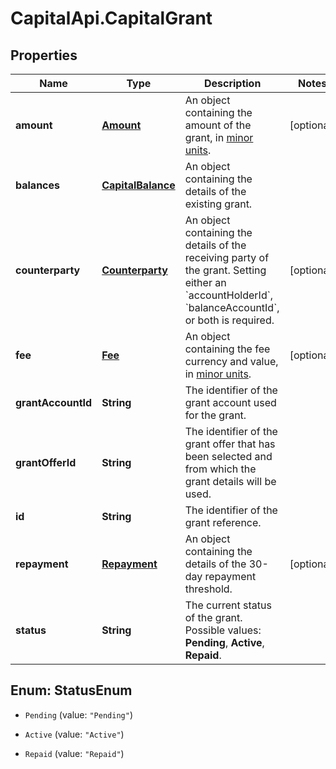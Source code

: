 # CapitalApi.CapitalGrant

## Properties

Name | Type | Description | Notes
------------ | ------------- | ------------- | -------------
**amount** | [**Amount**](Amount.md) | An object containing the amount of the grant, in [minor units](https://docs.adyen.com/development-resources/currency-codes). | [optional] 
**balances** | [**CapitalBalance**](CapitalBalance.md) | An object containing the details of the existing grant. | 
**counterparty** | [**Counterparty**](Counterparty.md) | An object containing the details of the receiving party of the grant. Setting either an &#x60;accountHolderId&#x60;, &#x60;balanceAccountId&#x60;, or both is required. | [optional] 
**fee** | [**Fee**](Fee.md) | An object containing the fee currency and value, in [minor units](https://docs.adyen.com/development-resources/currency-codes). | [optional] 
**grantAccountId** | **String** | The identifier of the grant account used for the grant. | 
**grantOfferId** | **String** | The identifier of the grant offer that has been selected and from which the grant details will be used. | 
**id** | **String** | The identifier of the grant reference. | 
**repayment** | [**Repayment**](Repayment.md) | An object containing the details of the 30-day repayment threshold. | [optional] 
**status** | **String** | The current status of the grant. Possible values: **Pending**, **Active**, **Repaid**. | 



## Enum: StatusEnum


* `Pending` (value: `"Pending"`)

* `Active` (value: `"Active"`)

* `Repaid` (value: `"Repaid"`)




